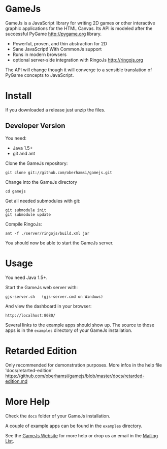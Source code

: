 GameJs
=======

GameJs is a JavaScript library for writing 2D games or other interactive graphic applications for the HTML Canvas. Its API is modeled after the successful PyGame <http://pygame.org> library.

  * Powerful, proven, and thin abstraction for 2D
  * Sane JavaScript! With CommonJs support
  * Runs in modern browsers
  * optional server-side integration with RingoJs <http://ringojs.org>

The API will change though it will converge to a sensible translation of PyGame concepts to JavaScript.

Install
========

If you downloaded a release just unzip the files.

Developer Version
----------------------------------

You need:

  * Java 1.5+
  * git and ant

Clone the GameJs repository:

    git clone git://github.com/oberhamsi/gamejs.git

Change into the GameJs directory

    cd gamejs

Get all needed submodules with git:

    git submodule init
    git submodule update

Compile RingoJs:

    ant -f ./server/ringojs/build.xml jar

You should now be able to start the GameJs server.

Usage
=========

You need Java 1.5+.

Start the GameJs web server with:

    gjs-server.sh   (gjs-server.cmd on Windows)

And view the dashboard in your browser:

    http://localhost:8080/

Several links to the example apps should show up. The source to those apps is in the `examples` directory of your GameJs installation.

Retarded Edition
==================

Only recommended for demonstration purposes. More infos in the help file 'docs/retarted-edition' <https://github.com/oberhamsi/gamejs/blob/master/docs/retarded-edition.md>

More Help
===========

Check the `docs` folder of your GameJs installation.

A couple of example apps can be found in the `examples` directory.

See the [GameJs Website](http://gamejs.org) for more help or drop us an email in the [Mailing List](http://groups.google.com/group/gamejs).
